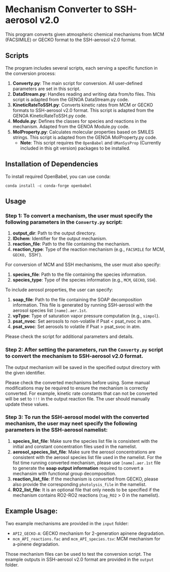 # Mechanism Converter to SSH-aerosol v2.0

This program converts given atmospheric chemical mechanisms from MCM (FACSIMILE) or GECKO format to the SSH-aerosol v2.0 format.

## Scripts

The program includes several scripts, each serving a specific function in the conversion process:

1. **Converty.py**: The main script for conversion. All user-defined parameters are set in this script.
2. **DataStream.py**: Handles reading and writing data from/to files. This script is adapted from the GENOA DataStream.py code.
3. **KineticRateToSSH.py**: Converts kinetic rates from MCM or GECKO formats to SSH-aerosol v2.0 format. This script is adapted from the GENOA KineticRateToSSH.py code.
4. **Module.py**: Defines the classes for species and reactions in the mechanism. Adapted from the GENOA Module.py code.
5. **MolProperty.py**: Calculates molecular properties based on SMILES strings. This script is adapted from the GENOA MolProperty.py code.
   - **Note**: This script requires the `OpenBabel` and `UManSysProp` (Currently included in this git version) packages to be installed.

## Installation of Dependencies

To install required OpenBabel, you can use conda:

    conda install -c conda-forge openbabel

## Usage

### Step 1: To convert a mechanism, the user must specify the following parameters in the `Converty.py` script:
    
   1. **output_dir**: Path to the output directory.
   2. **IDchem**: Identifier for the output mechanism.
   3. **reaction_file**: Path to the file containing the mechanism.
   4. **reaction_type**: Type of the reaction mechanism (e.g., `FACSMILE` for MCM, `GECKO, `SSH`).

   For conversion of MCM and SSH mechanisms, the user must also specify:
   1. **species_file**: Path to the file containing the species information.
   2. **species_type**: Type of the species information (e.g., `MCM`, `GECKO`, `SSH`).

   To include aerosol properties, the user can specify:
   1. **soap_file**: Path to the file containing the SOAP decomposition information. This file is generated by running SSH-aerosol with the aerosol species list `[name].aer.1st`.
   2. **vpType**: Type of saturation vapor pressure computation (e.g., `simpol`).
   3. **psat_nvoc**: Set aerosols to non-volatile if Psat < psat_nvoc in atm.
   4. **psat_svoc**: Set aerosols to volatile if Psat > psat_svoc in atm.

   Please check the script for additional parameters and details.

### Step 2: After setting the parameters, run the `Converty.py` script to convert the mechanism to SSH-aerosol v2.0 format.

   The output mechanism will be saved in the specified output directory with the given identifier.

   Please check the converted mechanisms before using. Some manual modifications may be required to ensure the mechanism is correctly converted. For example, kinetic rate constants that can not be converted will be set to `!!!` in the output reaction file. The user should manually update these values.


### Step 3: To run the SSH-aerosol model with the converted mechanism, the user may neet specify the following parameters in the SSH-aerosol namelist:

   1. **species_list_file**: Make sure the species list file is consistent with the initial and constant concentration files used in the namelist.
   2. **aerosol_species_list_file**: Make sure the aerosol concentrations are consistent with the aerosol species list file used in the namelist. For the fist time running converted mechanism, please use `[name].aer.1st` file to generate the **soap output information** required to convert a mechansim with functional group decomposition.
   3. **reaction_list_file**: If the mechanism is converted from GECKO, please also provide the corresponding `photolysis_file` in the namelist.
   4. **RO2_list_file**: It is an optional file that only needs to be specified if the mechanism contains RO2-RO2 reactions (`tag_RO2` > 0 in the namelist).

## Example Usage:

   Two example mechanisms are provided in the `input` folder:
   - `API2_GECKO-A`: GECKO mechanism for 2-generation apinene degradation.
   - `mcm_API_reactions.fac` and `mcm_API_species.tsv`: MCM mechanism for a-pinene degradation.

   Those mechanism files can be used to test the conversion script. The example outputs in SSH-aerosol v2.0 format are provided in the `output` folder.
